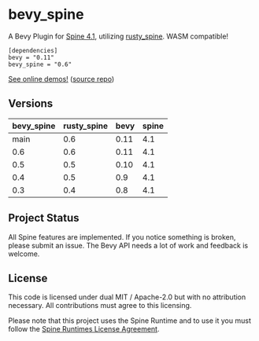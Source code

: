 # bevy_spine

A Bevy Plugin for [Spine 4.1](http://esotericsoftware.com/), utilizing [rusty_spine](https://github.com/jabuwu/rusty_spine). WASM compatible!

```
[dependencies]
bevy = "0.11"
bevy_spine = "0.6"
```

[See online demos!](https://jabuwu.github.io/bevy_spine_demos/) ([source repo](https://github.com/jabuwu/bevy_spine_demos))

## Versions

| bevy_spine | rusty_spine | bevy | spine |
| ---------- | ----------- | ---- | ----- |
| main       | 0.6         | 0.11 | 4.1   |
| 0.6        | 0.6         | 0.11 | 4.1   |
| 0.5        | 0.5         | 0.10 | 4.1   |
| 0.4        | 0.5         | 0.9  | 4.1   |
| 0.3        | 0.4         | 0.8  | 4.1   |

## Project Status

All Spine features are implemented. If you notice something is broken, please submit an issue. The Bevy API needs a lot of work and feedback is welcome.

## License

This code is licensed under dual MIT / Apache-2.0 but with no attribution necessary. All contributions must agree to this licensing.

Please note that this project uses the Spine Runtime and to use it you must follow the [Spine Runtimes License Agreement](https://github.com/EsotericSoftware/spine-runtimes/blob/4.1/LICENSE).

